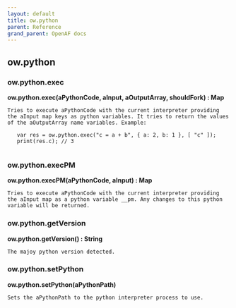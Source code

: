 ```yaml
---
layout: default
title: ow.python
parent: Reference
grand_parent: OpenAF docs
---
```



## ow.python

### ow.python.exec

__ow.python.exec(aPythonCode, aInput, aOutputArray, shouldFork) : Map__

````
Tries to execute aPythonCode with the current interpreter providing the aInput map keys as python variables. It tries to return the values of the aOutputArray name variables. Example:

   var res = ow.python.exec("c = a + b", { a: 2, b: 1 }, [ "c" ]);
   print(res.c); // 3


````
### ow.python.execPM

__ow.python.execPM(aPythonCode, aInput) : Map__

````
Tries to execute aPythonCode with the current interpreter providing the aInput map as a python variable __pm. Any changes to this python variable will be returned.
````
### ow.python.getVersion

__ow.python.getVersion() : String__

````
The majoy python version detected.
````
### ow.python.setPython

__ow.python.setPython(aPythonPath)__

````
Sets the aPythonPath to the python interpreter process to use.
````
